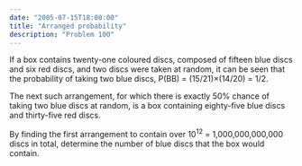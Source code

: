 ```yaml
---
date: "2005-07-15T18:00:00"
title: "Arranged probability"
description: "Problem 100"
---
```


<p>If a box contains twenty-one coloured discs, composed of fifteen blue discs and six red discs, and two discs were taken at random, it can be seen that the probability of taking two blue discs, P(BB) = (15/21)×(14/20) = 1/2.</p>
<p>The next such arrangement, for which there is exactly 50% chance of taking two blue discs at random, is a box containing eighty-five blue discs and thirty-five red discs.</p>
<p>By finding the first arrangement to contain over 10<sup>12</sup> = 1,000,000,000,000 discs in total, determine the number of blue discs that the box would contain.</p>

